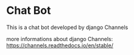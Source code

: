 # Chat Bot

This is a chat bot developed by django Channels

more informations about django Channels:
https://channels.readthedocs.io/en/stable/

